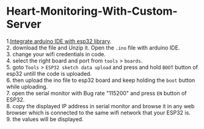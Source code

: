 # Heart-Monitoring-With-Custom-Server
   

1.[Integrate arduino IDE with esp32 library](https://github.com/faysaltaysir/ESP32-integating-in-Arduino-IDE/blob/main/readme.md#adding-esp32-sketch-data-upload).<br>
2.  download the file and Unzip it. Open the `.ino` file with arduino IDE. <br>
3. change your wifi credentials in code.<br>
4. select the right board and port from `tools` > `boards`.<br>
5. goto `Tools` > `ESP32 sketch data upload` and press and hold `BOOT` button of esp32 untill the code is uploaded.<br>
6. then upload the ino file to esp32 board and keep holding the `boot` button while uploading.<br>
7. open the serial monitor with Bug rate "115200" and press `EN` button of ESP32.<br>
8. copy the displayed IP address in serial monitor and browse it in any web browser which is connected to the same wifi network that your ESP32 is.<br>
9. the values will be displayed.<br>

